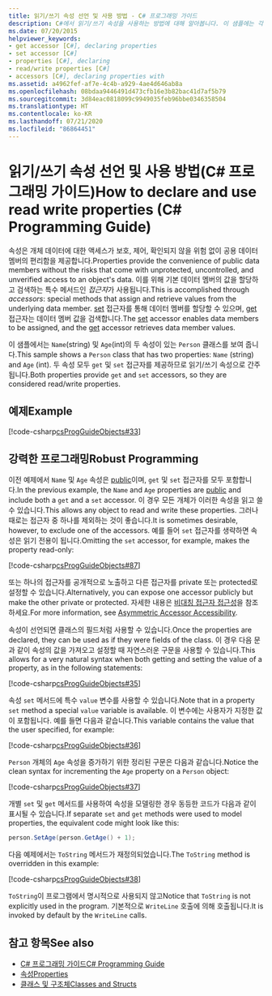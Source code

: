 ```yaml
---
title: 읽기/쓰기 속성 선언 및 사용 방법 - C# 프로그래밍 가이드
description: C#에서 읽기/쓰기 속성을 사용하는 방법에 대해 알아봅니다. 이 샘플에는 각각 get 및 set 접근자가 있는 두 개의 속성이 있으므로 속성은 읽기/쓰기가 됩니다.
ms.date: 07/20/2015
helpviewer_keywords:
- get accessor [C#], declaring properties
- set accessor [C#]
- properties [C#], declaring
- read/write properties [C#]
- accessors [C#], declaring properties with
ms.assetid: a4962fef-af7e-4c4b-a929-4ae4d646ab8a
ms.openlocfilehash: 08bdaa9446491d473cfb16e3b82bac41d7af5b79
ms.sourcegitcommit: 3d84eac0818099c9949035feb96bbe0346358504
ms.translationtype: HT
ms.contentlocale: ko-KR
ms.lasthandoff: 07/21/2020
ms.locfileid: "86864451"
---
```

# <a name="how-to-declare-and-use-read-write-properties-c-programming-guide"></a><span data-ttu-id="728be-104">읽기/쓰기 속성 선언 및 사용 방법(C# 프로그래밍 가이드)</span><span class="sxs-lookup"><span data-stu-id="728be-104">How to declare and use read write properties (C# Programming Guide)</span></span>
<span data-ttu-id="728be-105">속성은 개체 데이터에 대한 액세스가 보호, 제어, 확인되지 않을 위험 없이 공용 데이터 멤버의 편리함을 제공합니다.</span><span class="sxs-lookup"><span data-stu-id="728be-105">Properties provide the convenience of public data members without the risks that come with unprotected, uncontrolled, and unverified access to an object's data.</span></span> <span data-ttu-id="728be-106">이를 위해 기본 데이터 멤버의 값을 할당하고 검색하는 특수 메서드인 *접근자*가 사용됩니다.</span><span class="sxs-lookup"><span data-stu-id="728be-106">This is accomplished through *accessors*: special methods that assign and retrieve values from the underlying data member.</span></span> <span data-ttu-id="728be-107">[set](../../language-reference/keywords/set.md) 접근자를 통해 데이터 멤버를 할당할 수 있으며, [get](../../language-reference/keywords/get.md) 접근자는 데이터 멤버 값을 검색합니다.</span><span class="sxs-lookup"><span data-stu-id="728be-107">The [set](../../language-reference/keywords/set.md) accessor enables data members to be assigned, and the [get](../../language-reference/keywords/get.md) accessor retrieves data member values.</span></span>  
  
 <span data-ttu-id="728be-108">이 샘플에서는 `Name`(string) 및 `Age`(int)의 두 속성이 있는 `Person` 클래스를 보여 줍니다.</span><span class="sxs-lookup"><span data-stu-id="728be-108">This sample shows a `Person` class that has two properties: `Name` (string) and `Age` (int).</span></span> <span data-ttu-id="728be-109">두 속성 모두 `get` 및 `set` 접근자를 제공하므로 읽기/쓰기 속성으로 간주됩니다.</span><span class="sxs-lookup"><span data-stu-id="728be-109">Both properties provide `get` and `set` accessors, so they are considered read/write properties.</span></span>  
  
## <a name="example"></a><span data-ttu-id="728be-110">예제</span><span class="sxs-lookup"><span data-stu-id="728be-110">Example</span></span>  
 [!code-csharp[csProgGuideObjects#33](~/samples/snippets/csharp/VS_Snippets_VBCSharp/csProgGuideObjects/CS/Objects.cs#33)]  
  
## <a name="robust-programming"></a><span data-ttu-id="728be-111">강력한 프로그래밍</span><span class="sxs-lookup"><span data-stu-id="728be-111">Robust Programming</span></span>  
 <span data-ttu-id="728be-112">이전 예제에서 `Name` 및 `Age` 속성은 [public](../../language-reference/keywords/public.md)이며, `get` 및 `set` 접근자를 모두 포함합니다.</span><span class="sxs-lookup"><span data-stu-id="728be-112">In the previous example, the `Name` and `Age` properties are [public](../../language-reference/keywords/public.md) and include both a `get` and a `set` accessor.</span></span> <span data-ttu-id="728be-113">이 경우 모든 개체가 이러한 속성을 읽고 쓸 수 있습니다.</span><span class="sxs-lookup"><span data-stu-id="728be-113">This allows any object to read and write these properties.</span></span> <span data-ttu-id="728be-114">그러나 때로는 접근자 중 하나를 제외하는 것이 좋습니다.</span><span class="sxs-lookup"><span data-stu-id="728be-114">It is sometimes desirable, however, to exclude one of the accessors.</span></span> <span data-ttu-id="728be-115">예를 들어 `set` 접근자를 생략하면 속성은 읽기 전용이 됩니다.</span><span class="sxs-lookup"><span data-stu-id="728be-115">Omitting the `set` accessor, for example, makes the property read-only:</span></span>  
  
 [!code-csharp[csProgGuideObjects#87](~/samples/snippets/csharp/VS_Snippets_VBCSharp/csProgGuideObjects/CS/Objects.cs#87)]  
  
 <span data-ttu-id="728be-116">또는 하나의 접근자를 공개적으로 노출하고 다른 접근자를 private 또는 protected로 설정할 수 있습니다.</span><span class="sxs-lookup"><span data-stu-id="728be-116">Alternatively, you can expose one accessor publicly but make the other private or protected.</span></span> <span data-ttu-id="728be-117">자세한 내용은 [비대칭 접근자 접근성](./restricting-accessor-accessibility.md)을 참조하세요.</span><span class="sxs-lookup"><span data-stu-id="728be-117">For more information, see [Asymmetric Accessor Accessibility](./restricting-accessor-accessibility.md).</span></span>  
  
 <span data-ttu-id="728be-118">속성이 선언되면 클래스의 필드처럼 사용할 수 있습니다.</span><span class="sxs-lookup"><span data-stu-id="728be-118">Once the properties are declared, they can be used as if they were fields of the class.</span></span> <span data-ttu-id="728be-119">이 경우 다음 문과 같이 속성의 값을 가져오고 설정할 때 자연스러운 구문을 사용할 수 있습니다.</span><span class="sxs-lookup"><span data-stu-id="728be-119">This allows for a very natural syntax when both getting and setting the value of a property, as in the following statements:</span></span>  
  
 [!code-csharp[csProgGuideObjects#35](~/samples/snippets/csharp/VS_Snippets_VBCSharp/csProgGuideObjects/CS/Objects.cs#35)]  
  
 <span data-ttu-id="728be-120">속성 `set` 메서드에 특수 `value` 변수를 사용할 수 있습니다.</span><span class="sxs-lookup"><span data-stu-id="728be-120">Note that in a property `set` method a special `value` variable is available.</span></span> <span data-ttu-id="728be-121">이 변수에는 사용자가 지정한 값이 포함됩니다. 예를 들면 다음과 같습니다.</span><span class="sxs-lookup"><span data-stu-id="728be-121">This variable contains the value that the user specified, for example:</span></span>  
  
 [!code-csharp[csProgGuideObjects#36](~/samples/snippets/csharp/VS_Snippets_VBCSharp/csProgGuideObjects/CS/Objects.cs#36)]  
  
 <span data-ttu-id="728be-122">`Person` 개체의 `Age` 속성을 증가하기 위한 정리된 구문은 다음과 같습니다.</span><span class="sxs-lookup"><span data-stu-id="728be-122">Notice the clean syntax for incrementing the `Age` property on a `Person` object:</span></span>  
  
 [!code-csharp[csProgGuideObjects#37](~/samples/snippets/csharp/VS_Snippets_VBCSharp/csProgGuideObjects/CS/Objects.cs#37)]  
  
 <span data-ttu-id="728be-123">개별 `set` 및 `get` 메서드를 사용하여 속성을 모델링한 경우 동등한 코드가 다음과 같이 표시될 수 있습니다.</span><span class="sxs-lookup"><span data-stu-id="728be-123">If separate `set` and `get` methods were used to model properties, the equivalent code might look like this:</span></span>  
  
```csharp  
person.SetAge(person.GetAge() + 1);
```  
  
 <span data-ttu-id="728be-124">다음 예제에서는 `ToString` 메서드가 재정의되었습니다.</span><span class="sxs-lookup"><span data-stu-id="728be-124">The `ToString` method is overridden in this example:</span></span>  
  
 [!code-csharp[csProgGuideObjects#38](~/samples/snippets/csharp/VS_Snippets_VBCSharp/csProgGuideObjects/CS/Objects.cs#38)]  
  
 <span data-ttu-id="728be-125">`ToString`이 프로그램에서 명시적으로 사용되지 않고</span><span class="sxs-lookup"><span data-stu-id="728be-125">Notice that `ToString` is not explicitly used in the program.</span></span> <span data-ttu-id="728be-126">기본적으로 `WriteLine` 호출에 의해 호출됩니다.</span><span class="sxs-lookup"><span data-stu-id="728be-126">It is invoked by default by the `WriteLine` calls.</span></span>  
  
## <a name="see-also"></a><span data-ttu-id="728be-127">참고 항목</span><span class="sxs-lookup"><span data-stu-id="728be-127">See also</span></span>

- [<span data-ttu-id="728be-128">C# 프로그래밍 가이드</span><span class="sxs-lookup"><span data-stu-id="728be-128">C# Programming Guide</span></span>](../index.md)
- [<span data-ttu-id="728be-129">속성</span><span class="sxs-lookup"><span data-stu-id="728be-129">Properties</span></span>](./properties.md)
- [<span data-ttu-id="728be-130">클래스 및 구조체</span><span class="sxs-lookup"><span data-stu-id="728be-130">Classes and Structs</span></span>](./index.md)
